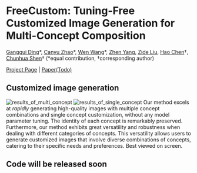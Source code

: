# FreeCustom: Tuning-Free Customized Image Generation for Multi-Concept Composition

[Ganggui Ding](dingangui.github.io)\*, [Canyu Zhao](https://volcverse.vercel.app)\*, [Wen Wang](https://github.com/encounter1997)\*, [Zhen Yang](https://zhenyangcs.github.io/), [Zide Liu](https://github.com/zideliu), [Hao Chen](https://scholar.google.com/citations?user=FaOqRpcAAAAJ)&#8224;, [Chunhua Shen](https://cshen.github.io/)&#8224; (*equal contribution, &#8224;corresponding author)

[Project Page](https://aim-uofa.github.io/FreeCustom/) | [Paper(Todo)]()

## Customized image generation
![results_of_multi_concept](docs/static/images/results_of_multi_concept.png)
![results_of_single_concept](docs/static/images/results_of_single_concept.png)
Our method excels at *rapidly* generating high-quality images with multiple concept combinations and single concept customization, without any model parameter tuning. The identity of each concept is remarkably preserved. Furthermore, our method exhibits great versatility and robustness when dealing with different categories of concepts. This versatility allows users to generate customized images that involve diverse combinations of concepts, catering to their specific needs and preferences. Best viewed on screen.

## Code will be released soon

<!-- ### BibTeX

```bibtex

``` -->

